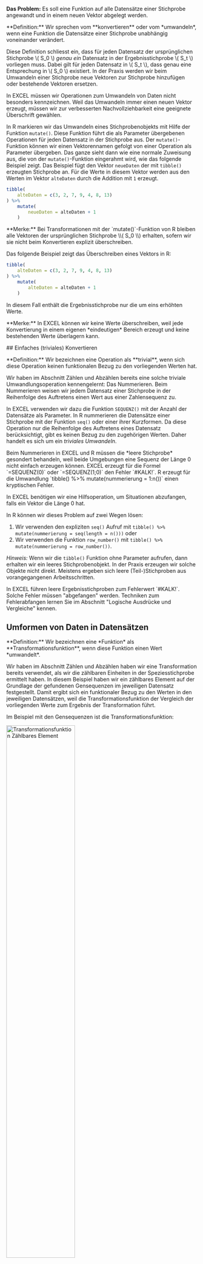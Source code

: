 
**Das Problem:** Es soll eine Funktion auf alle Datensätze einer Stichprobe angewandt und in einem neuen Vektor abgelegt werden. 

<p class="alert  alert-primary" markdown="1">
**Definition:**  Wir sprechen vom **konvertieren** oder vom *umwandeln*, wenn eine Funktion die Datensätze einer Stichprobe unabhängig voneinander verändert. 
</p>

Diese Definition schliesst ein, dass für jeden Datensatz der ursprünglichen Stichprobe \\( S_0 \\) *genau ein* Datensatz in der Ergebnisstichprobe \\( S_t \\) vorliegen muss. Dabei gilt für jeden Datensatz in \\( S_t \\), dass genau eine Entsprechung in \\( S_0 \\) existiert. In der Praxis werden wir beim Umwandeln einer Stichprobe neue Vektoren zur Stichprobe hinzufügen oder bestehende Vektoren ersetzen.

In EXCEL müssen wir Operationen zum Umwandeln von Daten nicht besonders kennzeichnen. Weil das Umwandeln immer einen neuen Vektor erzeugt, müssen wir zur verbesserten Nachvollziehbarkeit eine geeignete Überschrift gewählen.

In R markieren wir das Umwandeln eines Stichprobenobjekts mit Hilfe der Funktion `mutate()`. Diese Funktion führt die als Parameter übergebenen Operationen für jeden Datensatz in der Stichprobe aus. Der `mutate()`-Funktion können wir einen Vektorennamen gefolgt von einer Operation als Parameter übergeben. Das ganze sieht dann wie eine normale Zuweisung aus, die von der `mutate()`-Funktion eingerahmt wird, wie das folgende Beispiel zeigt. Das Beispiel fügt den Vektor `neueDaten` der mit `tibble()` erzeugten Stichprobe an. Für die Werte in diesem Vektor werden aus den Werten im Vektor `alteDaten` durch die Addition mit `1` erzeugt. 

```R
tibble(
    alteDaten = c(3, 2, 7, 9, 4, 8, 13)
) %>%
    mutate(
        neueDaten = alteDaten + 1
    )
```

<p class="alert  alert-success" markdown="1">
**Merke:** Bei Transformationen mit der `mutate()`-Funktion von R bleiben alle Vektoren der ursprünglichen Stichprobe \\( S_0 \\) erhalten, sofern wir sie nicht beim Konvertieren explizit überschreiben.
</p>

Das folgende Beispiel zeigt das Überschreiben eines Vektors in R: 

```R
tibble(
    alteDaten = c(3, 2, 7, 9, 4, 8, 13)
) %>%
    mutate(
        alteDaten = alteDaten + 1
    )
```

In diesem Fall enthält die Ergebnisstichprobe nur die um eins erhöhten Werte. 

<p class="alert  alert-success" markdown="1">
**Merke:** In EXCEL können wir keine Werte überschreiben, weil jede Konvertierung in einem eigenen *eindeutigen* Bereich erzeugt und keine bestehenden Werte überlagern kann. 
</p>

## Einfaches (triviales) Konvertieren

<p class="alert  alert-info" markdown="1">
**Definition:**  Wir bezeichnen eine Operation als **trivial**, wenn sich diese Operation keinen funktionalen Bezug zu den vorliegenden Werten hat. 
</p>

Wir haben im Abschnitt Zählen und Abzählen bereits eine solche triviale Umwandlungsoperation kennengelernt: Das Nummerieren. Beim Nummerieren weisen wir jedem Datensatz einer Stichprobe in der Reihenfolge des Auftretens einen Wert aus einer Zahlensequenz zu. 

In EXCEL verwenden wir dazu die Funktion `SEQUENZ()` mit der Anzahl der Datensätze als Parameter. In R nummerieren die Datensätze einer Stichprobe mit der Funktion `seq()` oder einer ihrer Kurzformen. Da diese Operation nur die Reihenfolge des Auftretens eines Datensatz berücksichtigt, gibt es keinen Bezug zu den zugehörigen Werten. Daher handelt es sich um ein *triviales Umwandeln*.

<div class="alert  alert-warning" markdown="1">
Beim Nummerieren in EXCEL und R müssen die *leere Stichprobe* gesondert behandeln, weil beide Umgebungen eine Sequenz der Länge 0 nicht einfach erzeugen können. EXCEL erzeugt für die Formel `=SEQUENZ(0)` oder `=SEQUENZ(1;0)` den Fehler `#KALK!`. R erzeugt für die Umwandlung `tibble() %>% mutate(nummerierung = 1:n())` einen kryptischen Fehler. 

In EXCEL benötigen wir eine Hilfsoperation, um Situationen abzufangen, falls ein Vektor die  Länge 0 hat.

In R können wir dieses Problem auf zwei Wegen lösen: 

1. Wir verwenden den expliziten `seq()` Aufruf mit `tibble() %>% mutate(nummerierung = seq(length = n()))` oder
2. Wir verwenden die Funktion `row_number()` mit `tibble() %>% mutate(nummerierung = row_number())`.
</div>

*Hinweis:*  Wenn wir die `tibble()` Funktion ohne Parameter aufrufen, dann erhalten wir ein leeres Stichprobenobjekt. In der Praxis erzeugen wir solche Objekte nicht direkt. Meistens ergeben sich leere (Teil-)Stichproben aus vorangegangenen Arbeitsschritten. 

<div class="alert  alert-info" markdown="1">
In EXCEL führen leere Ergebnisstichproben zum Fehlerwert `#KALK!`. Solche Fehler müssen "abgefangen" werden. Techniken zum Fehlerabfangen lernen Sie im Abschnitt "Logische Ausdrücke und Vergleiche" kennen. 
</div>

## Umformen von Daten in Datensätzen 

<p class="alert  alert-primary" markdown="1">
**Definition:** Wir bezeichnen eine *Funktion* als **Transformationsfunktion**, wenn diese Funktion einen Wert *umwandelt*. 
</p>

Wir haben im Abschnitt Zählen und Abzählen haben wir eine Transformation bereits verwendet, als wir die zählbaren Einheiten in der Speziesstichprobe ermittelt haben. In diesem Beispiel haben wir ein zählbares Element auf der Grundlage der gefundenen Gensequenzen im jeweiligen Datensatz festgestellt. Damit ergibt sich ein funktionaler Bezug zu den Werten in den jeweiligen Datensätzen, weil die Transformationsfunktion der Vergleich der vorliegenden Werte zum Ergebnis der Transformation führt. 

Im Beispiel mit den Gensequenzen ist die Transformationsfunktion: 

<!--
$$
f_t(x) \to 
\begin{cases}
FALSCH, x = 0 \\
WAHR, x \ne 0
\end{cases}
$$
-->

<img src="" width="60%" alt="Transformationsfunktion Zählbares Element">

Diese **Transformationsfunktion** haben wir im Video über das Zählen in EXCEL mit der Formel `= WENN(C2:C301; 1; 0)` umgesetzt. In R würden wir die zählbaren Elemente mit der folgenden Funktionskette identifizieren:

```R 
library(tidyverse)
library(readxl)

gensequenzen = read_excel("VideoBeispielGenDaten.xls")

gensequenzen %>%
    mutate(
        zaehlbaresElement = ifelse(Sequenzen, 1, 0) 
    )
```

Die Excel Formel und die Umwandlung in R fügen unserer Stichprobe einen neuen Vektor an, der für jeden Datensatz anzeigt, ob es sich um ein zählbares Element handelt oder nicht. Wenn wir ein zählbares Element vorliegen haben, dann steht im neu erzeugten Vektor `zaehlbaresElement` der Wert `1`, sonst der Wert `0`. Im Gegensatz zu EXCEL müssen wir in R keinen Adressbereich, sondern den Vektornamen angeben, der als Parameter für die Funktion `ifelse()` verwendet wird.

### Arbeitsschritte mit R zusammenfassen

<p class="alert  alert-success" markdown="1">
In R dürfen wir mehrere Konvertierungen in einem `mutate()`-Aufruf zusammenfassen. In diesem Fall können wir die unmittelbar zuvor erstellten Vektoren ebenfalls in unseren Transformationsfunktionen nutzen.
</p>

Das folgende Beispiel zeigt diese Möglichkeit: 

```R
tibble(
    alteDaten = c(3, 2, 7, 9, 4, 8, 13)
) %>%
    mutate(
        plusEins = alteDaten + 1,
        dividiert = alteDaten / plusEins
    )
```

Wir können jedoch nur auf die Vektoren zugreifen, die **vor** dem jeweiligen Schritt erstellt wurden. Wir müssen deshalb in solchen Fällen auf die Reihenfolge unserer Operationen achten. Das folgende Beispiel zeigt **ungültigen Code**, bei dem die Erstellungsreihenfolge der Vektoren nicht eingehalten wurde. 

```R
tibble(
    alteDaten = c(3, 2, 7, 9, 4, 8, 13)
) %>%
    mutate(
        dividiert = alteDaten / plusEins,  # der Vektor plusEins existiert noch nicht :(
        plusEins = alteDaten + 1
    )
```

Dieser Code erzeugt einen Fehler, dass der Vektor `plusEins` noch nicht existiert, wenn der Vektor `dividiert` erstellt werden soll. Damit kann die Transformationsfunktion für diesen Vektore nicht ausgeführt werden. 